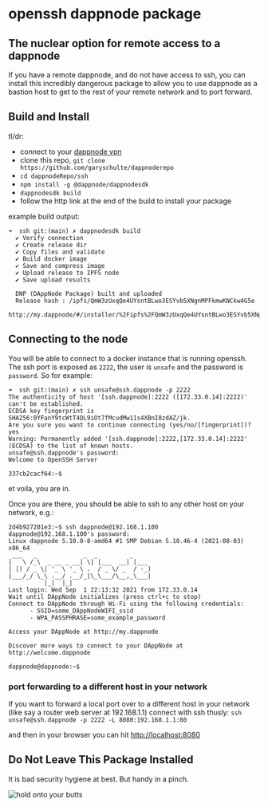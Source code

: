 # openssh dappnode package

## The nuclear option for remote access to a dappnode

If you have a remote dappnode, and do not have access to ssh, you can install this incredibly dangerous package to allow you to use dappnode as a bastion host to get to the rest of your remote network and to port forward.

## Build and Install

tl/dr:
* connect to your [dappnode vpn](https://docs.dappnode.io/user-guide/ui/access/vpn/)
* clone this repo, `git clone https://github.com/garyschulte/dappnoderepo`
* `cd dappnodeRepo/ssh`
* `npm install -g @dappnode/dappnodesdk`
* `dappnodesdk build`
* follow the http link at the end of the build to install your package

example build output:
```
➜  ssh git:(main) ✗ dappnodesdk build
  ✔ Verify connection
  ✔ Create release dir
  ✔ Copy files and validate
  ✔ Build docker image
  ✔ Save and compress image
  ✔ Upload release to IPFS node
  ✔ Save upload results

  DNP (DAppNode Package) built and uploaded
  Release hash : /ipfs/QmW3zUxqQe4UYsntBLwo3ESYvb5XNgnMPFkmwKNCkw4G5e
  http://my.dappnode/#/installer/%2Fipfs%2FQmW3zUxqQe4UYsntBLwo3ESYvb5XNgnMPFkmwKNCkw4G5e
```


## Connecting to the node

You will be able to connect to a docker instance that is running openssh.  The ssh port is exposed as `2222`, the user is `unsafe` and the password is `password`.  So for example:
```
➜  ssh git:(main) ✗ ssh unsafe@ssh.dappnode -p 2222
The authenticity of host '[ssh.dappnode]:2222 ([172.33.0.14]:2222)' can't be established.
ECDSA key fingerprint is SHA256:0YFanY9tcWtT4DL9iOt7fMcudMw11s4XBnI8zdAZ/jk.
Are you sure you want to continue connecting (yes/no/[fingerprint])? yes
Warning: Permanently added '[ssh.dappnode]:2222,[172.33.0.14]:2222' (ECDSA) to the list of known hosts.
unsafe@ssh.dappnode's password:
Welcome to OpenSSH Server

337cb2cacf64:~$
```

et voila, you are in.

Once you are there, you should be able to ssh to any other host on your network, e.g.:
```
2d4b927201e3:~$ ssh dappnode@192.168.1.100
dappnode@192.168.1.100's password:
Linux dappnode 5.10.0-8-amd64 #1 SMP Debian 5.10.46-4 (2021-08-03) x86_64
 ___   _             _  _         _
|   \ /_\  _ __ _ __| \| |___  __| |___
| |) / _ \| '_ \ '_ \ .  / _ \/ _  / -_)
|___/_/ \_\ .__/ .__/_|\_\___/\__,_\___|
          |_|  |_|
Last login: Wed Sep  1 22:13:32 2021 from 172.33.0.14
Wait until DAppNode initializes (press ctrl+c to stop)
Connect to DAppNode through Wi-Fi using the following credentials:
      - SSID=some_DAppNodeWIFI_ssid
      - WPA_PASSPHRASE=some_example_password

Access your DAppNode at http://my.dappnode

Discover more ways to connect to your DAppNode at http://welcome.dappnode

dappnode@dappnode:~$
```


### port forwarding to a different host in your network

If you want to forward a local port over to a different host in your network (like say a router web server at 192.168.1.1) connect with ssh thusly:
```ssh unsafe@ssh.dappnode -p 2222 -L 8080:192.168.1.1:80```

and then in your browser you can hit [http://localhost:8080](http://localhost:8080)


## Do Not Leave This Package Installed
It is bad security hygiene at best.  But handy in a pinch.

![hold onto your butts](https://memegenerator.net/img/instances/74885411/hold-on-to-your-butts.jpg)
